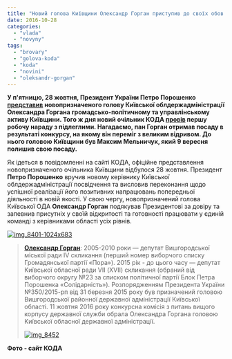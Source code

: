 ```yaml
---
title: "Новий голова Київщини Олександр Горган приступив до своїх обов'язків"
date: 2016-10-28
categories: 
  - "vlada"
  - "novyny"
tags: 
  - "brovary"
  - "golova-koda"
  - "koda"
  - "novini"
  - "oleksandr-gorgan"
---
```


**У п'ятницю, 28 жовтня, Президент України Петро Порошенко [представив](http://koda.gov.ua/news/prezident-petro-poroshenko-predstavi/) новопризначеного голову Київської облдержадміністрації Олександра Горгана громадсько-політичному та управлінському активу Київщини. Того ж дня новий очільник КОДА [провів](http://koda.gov.ua/news/kiivska-oblasna-derzhavna-administ/) першу робочу нараду з підлеглими. Нагадаємо, пан Горган отримав посаду в результаті конкурсу, на якому він переміг з великим відривом. До нього головою Київщини був Максим Мельничук, який 9 вересня полишив свою посаду.**

Як ідеться в повідомленні на сайті КОДА, офіційне представлення новопризначеного очільника Київщини відбулося 28 жовтня. Президент **Петро Порошенко** вручив новому керівнику Київської облдержадміністрації посвідчення та висловив переконання щодо успішної реалізації його позитивних напрацювань попередньої діяльності в новій якості. У свою чергу, новопризначений голова Київської ОДА **Олександр Горган** подякував Президентові за довіру та запевнив присутніх у своїй відкритості та готовності працювати у єдиній команді з керівниками області усіх рівнів.

[![img_8401-1024x683](https://mpz.brovary.org/wp-content/uploads/2016/10/IMG_8401.jpg)](https://mpz.brovary.org/wp-content/uploads/2016/10/IMG_8401-1024x683.jpg)

> [**Олександр Горган**](https://uk.wikipedia.org/wiki/%D0%93%D0%BE%D1%80%D0%B3%D0%B0%D0%BD_%D0%9E%D0%BB%D0%B5%D0%BA%D1%81%D0%B0%D0%BD%D0%B4%D1%80_%D0%9B%D1%8E%D0%B1%D0%BE%D0%BC%D0%B8%D1%80%D0%BE%D0%B2%D0%B8%D1%87): 2005-2010 роки — депутат Вишгородської міської ради IV скликання (перший номер виборчого списку Громадянської партії «Пора»). 2015 рік - до цього часу — депутат Київської обласної ради VIІ (XVIІ) скликання (обраний від виборчого округу №23 за списком політичної партії Блок Петра Порошенка «Солідарність»). Розпорядженням Президента України №350/2015-рп від 31 березня 2015 року був призначений головою Вишгородської районної державної адміністрації Київської області. 11 жовтня 2016 року конкурсна комісія з питань вищого корпусу державної служби обрала Олександра Горгана головою Київської обласної державної адміністрації.
> 
> [![img_8452](https://mpz.brovary.org/wp-content/uploads/2016/10/IMG_8452.jpg)](https://mpz.brovary.org/wp-content/uploads/2016/10/IMG_8452.jpg)

**Фото - сайт КОДА**

